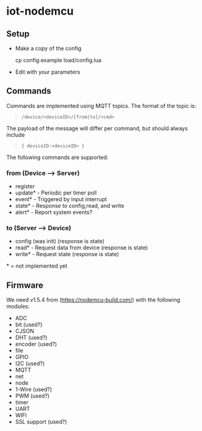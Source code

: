 # iot-nodemcu

## Setup
- Make a copy of the config
	
	cp config.example load/config.lua
- Edit with your parameters

## Commands

Commands are implemented using MQTT topics. The format of the topic is:
> `/device/<deviceID>/[from|to]/<cmd>`

The payload of the message will differ per command, but should always include
> `{ deviceID:<deviceID> }`

The following commands are supported:
### from (Device --> Server)
- register
- update* - Periodic per timer poll
- event* - Triggered by input interrupt
- state* - Response to config,read, and write
- alert* - Report system events?

### to (Server --> Device)
- config (was init) (response is state)
- read* - Request data from device (response is state)
- write* - Request state (response is state)

\* = not implemented yet

## Firmware
We need v1.5.4 from (https://nodemcu-build.com/) with the following modules:
- ADC
- bit (used?)
- CJSON
- DHT (used?)
- encoder (used?)
- file
- GPIO
- I2C (used?)
- MQTT
- net
- node
- 1-Wire (used?)
- PWM (used?)
- timer
- UART
- WIFI
- SSL support (used?)